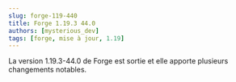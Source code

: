 ```yaml
---
slug: forge-119-440
title: Forge 1.19.3 44.0
authors: [mysterious_dev]
tags: [forge, mise à jour, 1.19]
---
```


La version 1.19.3-44.0 de Forge est sortie et elle apporte plusieurs changements notables.

<!--truncate-->

 